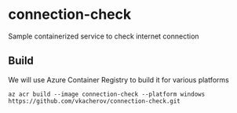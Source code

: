 # connection-check
Sample containerized service to check internet connection

## Build
We will use Azure Container Registry to build it for various platforms

```
az acr build --image connection-check --platform windows https://github.com/vkacherov/connection-check.git
```
